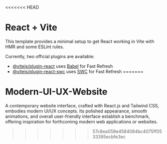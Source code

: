 <<<<<<< HEAD
# React + Vite

This template provides a minimal setup to get React working in Vite with HMR and some ESLint rules.

Currently, two official plugins are available:

- [@vitejs/plugin-react](https://github.com/vitejs/vite-plugin-react/blob/main/packages/plugin-react/README.md) uses [Babel](https://babeljs.io/) for Fast Refresh
- [@vitejs/plugin-react-swc](https://github.com/vitejs/vite-plugin-react-swc) uses [SWC](https://swc.rs/) for Fast Refresh
=======
# Modern-UI-UX-Website
 A contemporary website interface, crafted with React.js and Tailwind CSS, embodies modern UI/UX concepts. Its polished appearance, smooth animations, and overall user-friendly interface establish a benchmark, offering inspiration for forthcoming modern web applications or websites.
>>>>>>> 57c8ea059e4584084bc4075ff0533395ecbfe3ec
